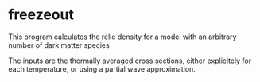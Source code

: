 # freezeout

This program calculates the relic density for a model with an arbitrary number of dark matter species

The inputs are the thermally averaged cross sections, either explicitely for each temperature, or using
a partial wave approximation.
